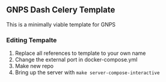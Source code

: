 ## GNPS Dash Celery Template

This is a minimally viable template for GNPS

### Editing Tempalte

1. Replace all references to template to your own name
1. Change the external port in docker-compose.yml
1. Make new repo
1. Bring up the server with ```make server-compose-interactive```